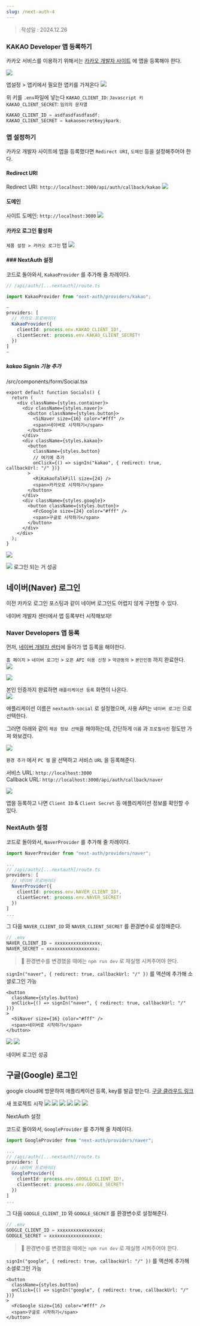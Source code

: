 ```yaml
---
slug: /next-auth-4
---
```

> 작성일 : 2024.12.26

### KAKAO Developer 앱 등록하기

카카오 서비스를 이용하기 위해서는 [카카오 개발자 사이트](https://developers.kakao.com/) 에 앱을 등록해야 한다.

![](../../assets/next/next-auth/4-1.png)

앱설정 > 앱키에서 필요한 앱키를 가져온다
![](../../assets/next/next-auth/4-2.png)

위 키를 `.env`파일에 넣는다
`KAKAO_CLIENT_ID`: `Javascript 키`  
`KAKAO_CLIENT_SECRET`: `임의의 문자열`

```typescript
KAKAO_CLIENT_ID = asdfasdfasdfasdf;
KAKAO_CLIENT_SECRET = kakaosecretKeyjkpark;
```

### 앱 설정하기

카카오 개발자 사이트에 앱을 등록했다면 `Redirect URI`, `도메인` 등을 설정해주어야 한다.

#### Redirect URI

Redirect URI: `http://localhost:3000/api/auth/callback/kakao`
![](../../assets/next/next-auth/4-3.png)

#### 도메인

사이트 도메인: `http://localhost:3000`
![](../../assets/next/next-auth/4-4.png)

#### 카카오 로그인 활성화

`제품 설정 > 카카오 로그인` 탭
![](../../assets/next/next-auth/4-5.png)

#### ### NextAuth 설정

코드로 돌아와서, `KakaoProvider` 를 추가해 줄 차례이다.

```typescript
// /api/auth/[...nextauth]/route.ts

import KakaoProvider from "next-auth/providers/kakao";

~
providers: [
  // 카카오 프로바이더
  KakaoProvider({
    clientId: process.env.KAKAO_CLIENT_ID!,
    clientSecret: process.env.KAKAO_CLIENT_SECRET!
  })
]
~
```

##### kakao Signin 기능 추가

/src/components/form/Social.tsx

```tsx
export default function Socials() {
  return (
    <div className={styles.container}>
      <div className={styles.naver}>
        <button className={styles.button}>
          <SiNaver size={16} color="#fff" />
          <span>네이버로 시작하기</span>
        </button>
      </div>
      <div className={styles.kakao}>
        <button
          className={styles.button}
          // 여기에 추가
          onClick={() => signIn("kakao", { redirect: true, callbackUrl: "/" })}
        >
          <RiKakaoTalkFill size={24} />
          <span>카카오로 시작하기</span>
        </button>
      </div>
      <div className={styles.google}>
        <button className={styles.button}>
          <FcGoogle size={24} color="#fff" />
          <span>구글로 시작하기</span>
        </button>
      </div>
    </div>
  );
}
```

![](../../assets/next/next-auth/4-6.png)

![](../../assets/next/next-auth/4-7.png)
로그인 되는 거 성공

## 네이버(Naver) 로그인

이전 카카오 로그인 포스팅과 같이 네이버 로그인도 어렵지 않게 구현할 수 있다.

네이버 개발자 센터에서 앱 등록부터 시작해보자!

### Naver Developers 앱 등록

먼저, [네이버 개발자 센터](https://developers.naver.com/main/)에 들어가 앱 등록을 해야한다.

`홈 페이지` > `네이버 로그인` > `오픈 API 이용 신청` > `약관동의` > `본인인증` 까지 완료한다.  
![](https://velog.velcdn.com/images/jae_han_e/post/2e896769-1b5c-43f9-b80f-9a75fe52ca34/image.png)

![](https://velog.velcdn.com/images/jae_han_e/post/c79bca67-63d5-4f03-a53c-33f9b1ef7761/image.png)

본인 인증까지 완료하면 `애플리케이션 등록` 화면이 나온다.  
![](../../assets/next/next-auth/4-8.png)

애플리케이션 이름은 `nextauth-social` 로 설정했으며, 사용 API는 `네이버 로그인` 으로 선택한다.

그러면 아래와 같이 `제공 정보 선택`을 해야하는데, 간단하게 `이름` 과 `프로필사진` 정도만 가져 와보겠다.

![](../../assets/next/next-auth/4-9.png)

`환경 추가` 에서 `PC 웹` 을 선택하고 서비스 `URL` 을 등록해준다.

서비스 URL: `http://localhost:3000`  
Callback URL: `http://localhost:3000/api/auth/callback/naver`

![](../../assets/next/next-auth/4-10.png)

앱을 등록하고 나면 `Client ID` & `Client Secret` 등 애플리케이션 정보를 확인할 수 있다.

### NextAuth 설정

코드로 돌아와서, `NaverProvider` 를 추가해 줄 차례이다.

```typescript
import NaverProvider from "next-auth/providers/naver";

...
// /api/auth/[...nextauth]/route.ts
providers: [
  // 네이버 프로바이더
  NaverProvider({
    clientId: process.env.NAVER_CLIENT_ID!,
    clientSecret: process.env.NAVER_SECRET!
  })
]
...
```

그 다음 `NAVER_CLIENT_ID` 와 `NAVER_CLIENT_SECRET` 를 환경변수로 설정해준다.

```typescript
// .env
NAVER_CLIENT_ID = xxxxxxxxxxxxxxxxx;
NAVER_SECRET = xxxxxxxxxxxxxxxxxxx;
```

> 🚨 환경변수를 변경했을 때에는 `npm run dev` 로 재실행 시켜주어야 한다.

`signIn("naver", { redirect: true, callbackUrl: "/" })` 를 액션에 추가해 소셜로그인 가능

```tsx
<button
  className={styles.button}
  onClick={() => signIn("naver", { redirect: true, callbackUrl: "/" })}
>
  <SiNaver size={16} color="#fff" />
  <span>네이버로 시작하기</span>
</button>
```

![](../../assets/next/next-auth/4-11.png)
![](../../assets/next/next-auth/4-12.png)

네이버 로그인 성공

## 구글(Google) 로그인

google cloud에 방문하여 애플리케이션 등록, key를 발급 받는다.
[구글 클라우드 링크](https://cloud.google.com/?hl=ko)

새 프로젝트 시작
![](../../assets/next/next-auth/4-19.png)
![](../../assets/next/next-auth/4-13.png)
![](../../assets/next/next-auth/4-14.png)
![](../../assets/next/next-auth/4-15.png)
![](../../assets/next/next-auth/4-17.png)
![](../../assets/next/next-auth/4-16.png)

NextAuth 설정

코드로 돌아와서, `GoogleProvider` 를 추가해 줄 차례이다.

```typescript
import GoogleProvider from "next-auth/providers/naver";

...
// /api/auth/[...nextauth]/route.ts
providers: [
  // 네이버 프로바이더
  GoogleProvider({
    clientId: process.env.GOOGLE_CLIENT_ID!,
    clientSecret: process.env.GOOGLE_SECRET!
  })
]
...
```

그 다음 `GOOGLE_CLIENT_ID` 와 `GOOGLE_SECRET` 를 환경변수로 설정해준다.

```typescript
// .env
GOOGLE_CLIENT_ID = xxxxxxxxxxxxxxxxx;
GOOGLE_SECRET = xxxxxxxxxxxxxxxxxxx;
```

> 🚨 환경변수를 변경했을 때에는 `npm run dev` 로 재실행 시켜주어야 한다.

`signIn("google", { redirect: true, callbackUrl: "/" })` 를 액션에 추가해 소셜로그인 가능

```tsx
<button
  className={styles.button}
  onClick={() => signIn("google", { redirect: true, callbackUrl: "/" })}
>
  <FcGoogle size={16} color="#fff" />
  <span>구글로 시작하기</span>
</button>
```
